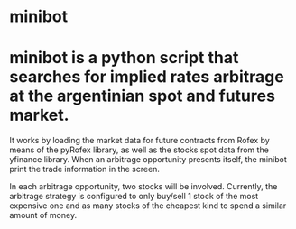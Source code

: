 # minibot

# minibot is a python script that searches for implied rates arbitrage at the argentinian spot and futures market.
It works by loading the market data for future contracts from Rofex by means of the pyRofex library, as well as the stocks spot data from the yfinance library.
When an arbitrage opportunity presents itself, the minibot print the trade information in the screen. 

In each arbitrage opportunity, two stocks will be involved. Currently, the arbitrage strategy is configured to only buy/sell 1 stock of the most expensive one and as many stocks of the cheapest kind to spend a similar amount of money. 
